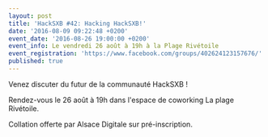 ```yaml
---
layout: post
title: 'HackSXB #42: Hacking HackSXB!'
date: '2016-08-09 09:22:48 +0200'
event_date: '2016-08-26 19:00:00 +0200'
event_info: Le vendredi 26 août à 19h à la Plage Rivétoile
event_registration: 'https://www.facebook.com/groups/402624123157676/'
published: true
---
```

Venez discuter du futur de la communauté HackSXB !

Rendez-vous le 26 août à 19h dans l'espace de coworking La plage Rivétoile.

Collation offerte par Alsace Digitale sur pré-inscription.
